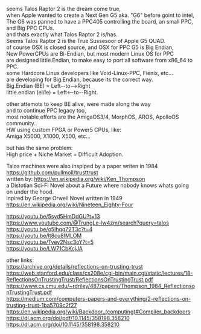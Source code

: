 seems Talos Raptor 2 is the dream come true, </br>
when Apple wanted to create a Next Gen G5 aka. "G6" before goint to intel, </br>
The G6 was panned to have a PPC405 controlling the board, an small PPC, and Big PPC CPUs. </br>
and thats exactly what Talos Raptor 2 is/has. </br>
Seems Talos Raptor 2 is the True Sussesoor of Apple G5 QUAD.  </br>
of course OSX is closed source, and OSX for PPC G5 is Big Endian,  </br>
New PowerCPUs are Bi-Endian, but most modern Linux OS for PPC </br>
are designed little.Endian, to make easy to port all software from x86_64 to PPC.  </br>
some Hardcore Linux developers like Void-Linux-PPC, Fienix, etc... </br>
are developing for Big.Endian, because its the correct way. </br>
Big.Endian (BE) = Left--to-->Right </br>
little.endian (el/le) = Left<--to--Right.</br>

other attemots to keep BE alive, were made along the way </br>
and to continue PPC legacy too, </br>
most notable efforts are the AmigaOS3/4, MorphOS, AROS, ApolloOS community.. </br>
HW using custom FPGA or Power5 CPUs, like: </br>
Amiga X5000, X1000, X500, etc... </br>

but has the same problem: </br>
High price + Niche Market = Difficult Adoption.  </br>

Talos machines were also inspiped by a paper writen in 1984 </br>
https://github.com/pullmoll/trusttrust </br>
written by: https://en.wikipedia.org/wiki/Ken_Thompson </br>
a Distotian Sci-Fi Novel about a Future where nobody knows whats going on under the hood. </br>
inpired by George Orwell Novel written in 1949 https://en.wikipedia.org/wiki/Nineteen_Eighty-Four 

https://youtu.be/5syd5HmDdGU?t=13 </br>
https://www.youtube.com/@TrungLe-lw4zm/search?query=talos </br>
https://youtu.be/o5Ihqg72T3c?t=4 </br>
https://youtu.be/lt8cu8IMLOM </br>
https://youtu.be/Tvey2Nsc3oY?t=5 </br>
https://youtu.be/LW71CbKcjJA </br>

other links:  </br>
https://archive.org/details/reflections-on-trusting-trust </br>
https://web.stanford.edu/class/cs208e/cgi-bin/main.cgi/static/lectures/18-ReflectionsOnTrustingTrust/ReflectionsOnTrustingTrust.pdf </br>
https://www.cs.cmu.edu/~rdriley/487/papers/Thompson_1984_ReflectionsonTrustingTrust.pdf </br>
https://medium.com/computers-papers-and-everything/2-reflections-on-trusting-trust-1ba5709c2f27 </br>
https://en.wikipedia.org/wiki/Backdoor_(computing)#Compiler_backdoors </br>
https://dl.acm.org/doi/pdf/10.1145/358198.358210 </br>
https://dl.acm.org/doi/10.1145/358198.358210 </br>
